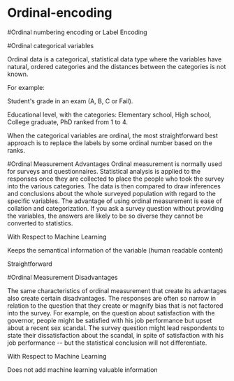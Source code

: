 # Ordinal-encoding


#Ordinal numbering encoding or Label Encoding

#Ordinal categorical variables

Ordinal data is a categorical, statistical data type where the variables have natural, ordered categories and the distances between the categories is not known.



For example:

Student's grade in an exam (A, B, C or Fail).

Educational level, with the categories: Elementary school, High school, College graduate, PhD ranked from 1 to 4.

When the categorical variables are ordinal, the most straightforward best approach is to replace the labels by some ordinal number based on the ranks.


#Ordinal Measurement Advantages
Ordinal measurement is normally used for surveys and questionnaires. Statistical analysis is applied to the responses once they are collected to place the people who took the survey into the various categories. The data is then compared to draw inferences and conclusions about the whole surveyed population with regard to the specific variables. The advantage of using ordinal measurement is ease of collation and categorization. If you ask a survey question without providing the variables, the answers are likely to be so diverse they cannot be converted to statistics.

With Respect to Machine Learning

Keeps the semantical information of the variable (human readable content)

Straightforward

#Ordinal Measurement Disadvantages

The same characteristics of ordinal measurement that create its advantages also create certain disadvantages. The responses are often so narrow in relation to the question that they create or magnify bias that is not factored into the survey. For example, on the question about satisfaction with the governor, people might be satisfied with his job performance but upset about a recent sex scandal. The survey question might lead respondents to state their dissatisfaction about the scandal, in spite of satisfaction with his job performance -- but the statistical conclusion will not differentiate.

With Respect to Machine Learning

Does not add machine learning valuable information
